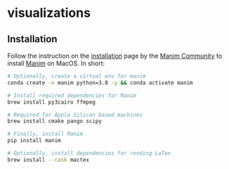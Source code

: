 # visualizations

## Installation

Follow the instruction on the [installation](https://docs.manim.community/en/stable/installation/macos.html)
page by the [Manim Community](https://docs.manim.community/en/stable/index.html)
to install [Manim](https://pypi.org/project/manim/) on MacOS. In short:

```bash
# Optionally, create a virtual env for manim
conda create -n manim python=3.8 -y && conda activate manim

# Install required dependencies for Manim
brew install py3cairo ffmpeg

# Required for Apple Silicon based machines
brew install cmake pango scipy

# Finally, install Manim
pip install manim

# Optionally, install dependencies for rending LaTex
brew install --cask mactex
```
